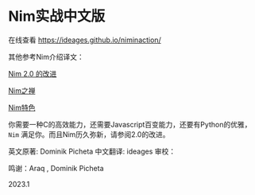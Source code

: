 # Nim实战中文版

在线查看 <https://ideages.github.io/niminaction/>

其他参考Nim介绍译文：


[Nim 2.0 的改进](<https://ideages.github.io/niminaction/nim2.0.html>)

[Nim之禅](<https://ideages.github.io/niminaction/2021-11-15-zen-of-nim_cn.html>)

[Nim特色](<https://ideages.github.io/niminaction/nimspecial.html>)

你需要一种C的高效能力，还需要Javascript百变能力，还要有Python的优雅，`Nim` 满足你。而且Nim历久弥新，请参阅2.0的改进。

英文原著: Dominik Picheta
中文翻译: ideages 
审校：


鸣谢：Araq , Dominik Picheta

2023.1 
